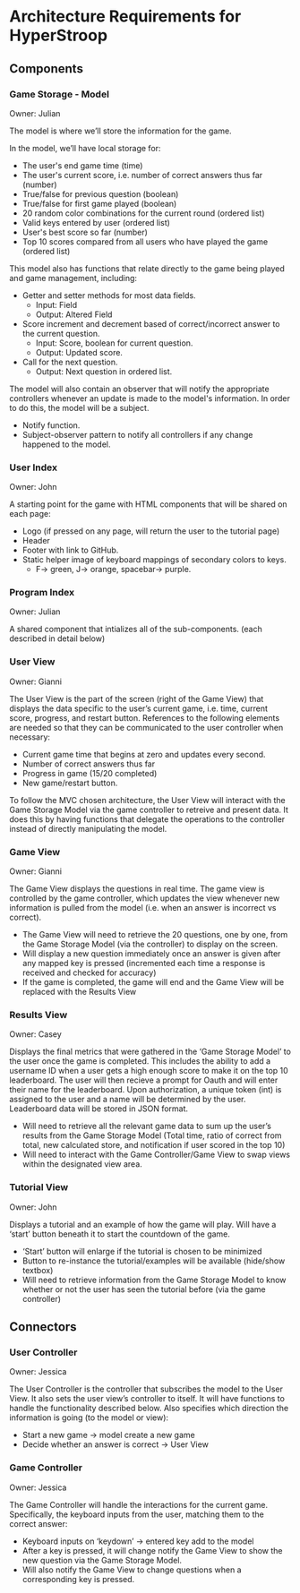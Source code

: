 # Architecture Requirements for HyperStroop

## Components

### Game Storage - Model

Owner: Julian

The model is where we’ll store the information for the game. 

In the model, we’ll have local storage for:
* The user's end game time (time)
* The user's current score, i.e. number of correct answers thus far (number)
* True/false for previous question (boolean)
* True/false for first game played (boolean)
* 20 random color combinations for the current round (ordered list)
* Valid keys entered by user (ordered list)
* User's best score so far (number)
* Top 10 scores compared from all users who have played the game (ordered list)

This model also has functions that relate directly to the game being played and game management, including:
* Getter and setter methods for most data fields.
  * Input: Field
  * Output: Altered Field
* Score increment and decrement based of correct/incorrect answer to the current question.
  * Input: Score, boolean for current question.
  * Output: Updated score.
* Call for the next question.
  * Output: Next question in ordered list.

The model will also contain an observer that will notify the appropriate controllers whenever an update is made to the model's information. 
In order to do this, the model will be a subject.
* Notify function.
* Subject-observer pattern to notify all controllers if any change happened to the model.

### User Index

Owner: John

A starting point for the game with HTML components that will be shared on each page:
* Logo (if pressed on any page, will return the user to the tutorial page)
* Header
* Footer with link to GitHub.
* Static helper image of keyboard mappings of secondary colors to keys.
  * F-> green, J-> orange, spacebar-> purple.

### Program Index

Owner: Julian

A shared component that intializes all of the sub-components. (each described in detail below)

### User View

Owner: Gianni

The User View is the part of the screen (right of the Game View) that displays the data specific to the user’s current game, i.e. time, current score, progress, and restart button.
References to the following elements are needed so that they can be communicated to the user controller when necessary:
* Current game time that begins at zero and updates every second.
* Number of correct answers thus far
* Progress in game (15/20 completed)
* New game/restart button.

To follow the MVC chosen architecture, the User View will interact with the Game Storage Model via the game controller to retreive and present data.
It does this by having functions that delegate the operations to the controller instead of directly manipulating the model.

### Game View

Owner: Gianni

The Game View displays the questions in real time. The game view is controlled by the game controller, 
which updates the view whenever new information is pulled from the model (i.e. when an answer is incorrect vs correct).
* The Game View will need to retrieve the 20 questions, one by one, from the Game Storage Model (via the controller) to display on the screen.
* Will display a new question immediately once an answer is given after any mapped key is pressed (incremented each time a response is received and checked for accuracy)
* If the game is completed, the game will end and the Game View will be replaced with the Results View


### Results View

Owner: Casey

Displays the final metrics that were gathered in the ‘Game Storage Model’ to the user once the game is completed. 
This includes the ability to add a username ID when a user gets a high enough score to make it on the top 10 leaderboard. 
The user will then recieve a prompt for Oauth and will enter their name for the leaderboard. Upon authorization, a unique 
token (int) is assigned to the user and a name will be determined by the user. Leaderboard data will be 
stored in JSON format.    
* Will need to retrieve all the relevant game data to sum up the user’s results from the Game Storage Model (Total time, ratio of correct from total, new calculated store, and notification if user scored in the top 10)
* Will need to interact with the Game Controller/Game View to swap views within the designated view area.


### Tutorial View

Owner: John

Displays a tutorial and an example of how the game will play. Will have a ‘start’ button beneath it to start the countdown of the game.
* ‘Start’ button will enlarge if the tutorial is chosen to be minimized
* Button to re-instance the tutorial/examples will be available (hide/show textbox)
* Will need to retrieve information from the Game Storage Model to know whether or not the user has seen the tutorial before (via the game controller)

## Connectors

### User Controller

Owner: Jessica

The User Controller is the controller that subscribes the model to the User View. 
It also sets the user view’s controller to itself. It will have functions to handle the functionality described below. 
Also specifies which direction the information is going (to the model or view):
* Start a new game → model create a new game
* Decide whether an answer is correct → User View

### Game Controller

Owner: Jessica

The Game Controller will handle the interactions for the current game. 
Specifically, the keyboard inputs from the user, matching them to the correct answer:
* Keyboard inputs on ‘keydown’ → entered key add to the model
* After a key is pressed, it will change notify the Game View to show the new question via the Game Storage Model.
* Will also notify the Game View to change questions when a corresponding key is pressed.
